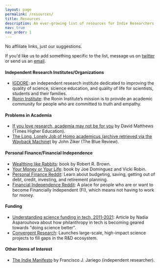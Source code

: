 ```yaml
---
layout: page
permalink: /resources/
title: Resources
description: An ever-growing list of resources for Indie Researchers
nav: true
nav_order: 1
---
```


No affiliate links, just our suggestions.

If you'd like us to add something specific to the list, message us on [twitter](https://twitter.com/_IndieResearch_) or send us an [email](mailto:indieresearchblog@gmail.com).

#### Independent Research Institutes/Organizations
- [IGDORE](https://igdore.org): an independent research institute dedicated to improving the quality of science, science education, and quality of life for scientists, students and their families.
- [Ronin Institute](https://ronininstitute.org): the Ronin Institute’s mission is to provide an academic community for people who are committed to truth and empathy.


#### Problems in Academia
- [If you love research, academia may not be for you](https://www.timeshighereducation.com/blog/if-you-love-research-academia-may-not-be-you) by David Matthews (Times Higher Education).
- [The Long, Lonely Job of Homo academicus (archive retrieved via the Wayback Machine)](https://web.archive.org/web/20180509023409/https://thebluereview.org/faculty-time-allocation/) by John Ziker (The Blue Review).

#### Personal Finance/Financial Independence
- [Wealthing like Rabbits](https://www.wealthinglikerabbits.com): book by Robert R. Brown.
- [Your Money or Your Life](https://www.goodreads.com/en/book/show/78428.Your_Money_or_Your_Life): book by Joe Dominguez and Vicki Robin.
- [Personal Finance Reddit](https://www.reddit.com/r/personalfinance/): Learn about budgeting, saving, getting out of debt, credit, investing, and retirement planning.
- [Financial Independence Reddit](https://www.reddit.com/r/financialindependence/): A place for people who are or want to become Financially Independent (FI), which means not having to work for money.

#### Funding
- [Understanding science funding in tech, 2011-2021](https://nadia.xyz/science-funding): Article by Nadia Asparouhova about how philanthropy in tech is becoming geared towards "doing science better".
- [Convergent Research](https://www.convergentresearch.org/about): Launches large-scale, high-impact science projects to fill gaps in the R&D ecosystem.

#### Other Items of Interest
- [The Indie Manifesto](https://sites.google.com/indieresearch.net/home/indie-research/a-manifesto) by Francisco J. Jariego (independent researcher).
